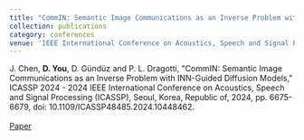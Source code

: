 ```yaml
---
title: "CommIN: Semantic Image Communications as an Inverse Problem with INN-Guided Diffusion Models"
collection: publications
category: conferences
venue: 'IEEE International Conference on Acoustics, Speech and Signal Processing (ICASSP)'
---
```


J. Chen, **D. You**, D. Gündüz and P. L. Dragotti, "CommIN: Semantic Image Communications as an Inverse Problem with INN-Guided Diffusion Models," ICASSP 2024 - 2024 IEEE International Conference on Acoustics, Speech and Signal Processing (ICASSP), Seoul, Korea, Republic of, 2024, pp. 6675-6679, doi: 10.1109/ICASSP48485.2024.10448462. <br><br> [Paper](https://ieeexplore.ieee.org/abstract/document/10448462)







